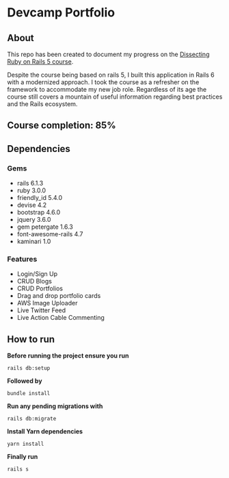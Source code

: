 # Devcamp Portfolio 

## About
This repo has been created to document my progress on the [Dissecting Ruby on Rails 5 course](https://www.udemy.com/course/professional-rails-5-development-course/).

Despite the course being based on rails 5, I built this application in Rails 6 with a modernized approach. I took the course as a refresher on the framework to accommodate my new job role. Regardless of its age the course still covers a mountain of useful information regarding best practices and the Rails ecosystem.

## Course completion: 85%

## Dependencies 

### Gems                      

* rails 6.1.3
* ruby 3.0.0
* friendly_id 5.4.0
* devise 4.2
* bootstrap 4.6.0
* jquery 3.6.0
* gem petergate 1.6.3
* font-awesome-rails 4.7
* kaminari 1.0

### Features
* Login/Sign Up 
* CRUD Blogs
* CRUD Portfolios
* Drag and drop portfolio cards
* AWS Image Uploader
* Live Twitter Feed
* Live Action Cable Commenting 

## How to run 
**Before running the project ensure you run** 

```
rails db:setup
```
**Followed by**

```
bundle install 
```
**Run any pending migrations with**

```
rails db:migrate 
```

**Install Yarn dependencies**

```
yarn install
```

**Finally run** 
```
rails s
```

